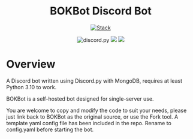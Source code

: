 <div align="center">

# BOKBot Discord Bot
[![Stack](https://skillicons.dev/icons?i=python,discord,bots,mongodb)](https://skillicons.dev)

<img src="https://img.shields.io/badge/Discord-py-blue?style=flat&logo=discord" alt="discord.py">
<img src="https://img.shields.io/badge/Python-3.10%2b-blue?style=flat&logo=Python&logoColor=green">
<img src="https://img.shields.io/badge/MongoDB-4.4%2b-blue?style=flat&logo=Mongodb">
</div>

# Overview

A Discord bot written using Discord.py with MongoDB, requires at least Python 3.10 to work.

BOKBot is a self-hosted bot designed for single-server use. 

You are welcome to copy and modify the code to suit your needs, please just link back to BOKBot as the 
original source, or use the Fork tool. A template yaml config file has
been included in the repo. Rename to config.yaml before starting the bot.